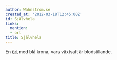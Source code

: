 ```yaml
---
author: Wahnstrom.se
created_at: '2012-03-18T12:45:00Z'
id: Självhela
links:
  mention:
  - ört
title: Självhela
---
```


En [ört] med blå krona, vars växtsaft är blodstillande.

  [ört]: ört